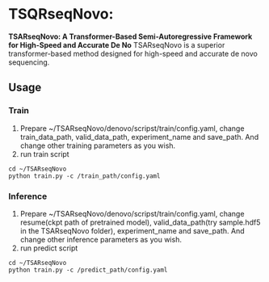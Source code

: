 # TSQRseqNovo:

**TSARseqNovo: A Transformer-Based Semi-Autoregressive Framework for High-Speed and Accurate De No**
TSARseqNovo is a superior transformer-based method designed for high-speed and accurate de novo sequencing.


## Usage
### Train
1. Prepare ~/TSARseqNovo/denovo/scripst/train/config.yaml, change train_data_path, valid_data_path, experiment_name and save_path. And change other training parameters as you wish.
2. run train script 
~~~
cd ~/TSARseqNovo
python train.py -c /train_path/config.yaml
~~~
### Inference
1. Prepare ~/TSARseqNovo/denovo/scripst/train/config.yaml, change resume(ckpt path of pretrained model), valid_data_path(try sample.hdf5 in the TSARseqNovo folder), experiment_name and save_path. And change other inference parameters as you wish.
2. run predict script
~~~
cd ~/TSARseqNovo
python train.py -c /predict_path/config.yaml
~~~